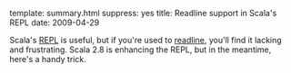 template: summary.html
suppress: yes
title: Readline support in Scala's REPL
date: 2009-04-29

Scala's [REPL][] is useful, but if you're used to [readline][], you'll find
it lacking and frustrating. Scala 2.8 is enhancing the REPL, but in the
meantime, here's a handy trick.

[REPL]: http://en.wikipedia.org/wiki/REPL
[readline]: http://tiswww.case.edu/php/chet/readline/rltop.html
